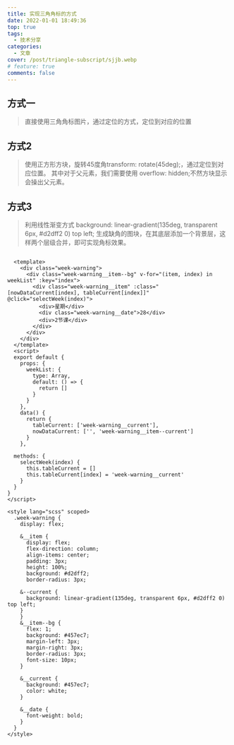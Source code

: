 ```yaml
---
title: 实现三角角标的方式
date: 2022-01-01 18:49:36
top: true
tags:
  - 技术分享
categories:
  - 文章
cover: /post/triangle-subscript/sjjb.webp
# feature: true
comments: false
---
```


## 方式一
> 直接使用三角角标图片，通过定位的方式，定位到对应的位置

## 方式2
> 使用正方形方块，旋转45度角transform: rotate(45deg);，通过定位到对应位置。
> 其中对于父元素，我们需要使用 overflow: hidden;不然方块显示会操出父元素。


## 方式3
> 利用线性渐变方式
> background: linear-gradient(135deg, transparent 6px, #d2dff2 0) top left;
> 生成缺角的图块，在其底层添加一个背景层，这样两个层级合并，即可实现角标效果。

```vue

  <template>
    <div class="week-warning">
      <div class="week-warning__item--bg" v-for="(item, index) in weekList" :key="index">
        <div class="week-warning__item" :class="[nowDataCurrent[index], tableCurrent[index]]" @click="selectWeek(index)">
          <div>星期</div>
          <div class="week-warning__date">28</div>
          <div>2节课</div>
        </div>
      </div>
    </div>
  </template>
  <script>
  export default {
    props: {
      weekList: {
        type: Array,
        default: () => {
          return []
        }
      }
    },
    data() {
      return {
        tableCurrent: ['week-warning__current'],
        nowDataCurrent: ['', 'week-warning__item--current']
      }
    },

  methods: {
    selectWeek(index) {
      this.tableCurrent = []
      this.tableCurrent[index] = 'week-warning__current'
    }
  }
}
</script>

<style lang="scss" scoped>
  .week-warning {
    display: flex;

    &__item {
      display: flex;
      flex-direction: column;
      align-items: center;
      padding: 3px;
      height: 100%;
      background: #d2dff2;
      border-radius: 3px;

    &--current {
      background: linear-gradient(135deg, transparent 6px, #d2dff2 0) top left;
    }
    }
    &__item--bg {
      flex: 1;
      background: #457ec7;
      margin-left: 3px;
      margin-right: 3px;
      border-radius: 3px;
      font-size: 10px;
    }

    &__current {
      background: #457ec7;
      color: white;
    }

    &__date {
      font-weight: bold;
    }
  }
</style>

```